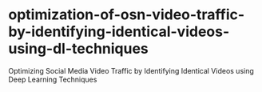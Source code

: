 # optimization-of-osn-video-traffic-by-identifying-identical-videos-using-dl-techniques
Optimizing Social Media Video Traffic by Identifying Identical Videos using Deep Learning Techniques
